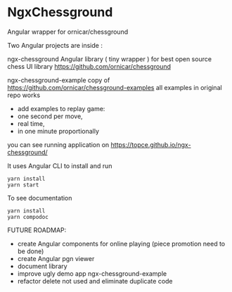 # NgxChessground

Angular wrapper for ornicar/chessground

Two Angular projects are inside :

ngx-chessground Angular library ( tiny wrapper ) for best open source chess UI library <https://github.com/ornicar/chessground>

ngx-chessground-example copy of <https://github.com/ornicar/chessground-examples>
all examples in original repo works

- add examples to replay game:
- one second per move,
- real time,
- in one minute proportionally

you can see running application on
<https://topce.github.io/ngx-chessground/>

It uses Angular CLI
to install and run

```console
yarn install
yarn start
```

To see documentation

```console
yarn install
yarn compodoc
```

FUTURE ROADMAP:

- create Angular components for online playing (piece promotion need to be done)
- create Angular pgn viewer
- document library
- improve ugly demo app ngx-chessground-example
- refactor delete not used and eliminate duplicate code
